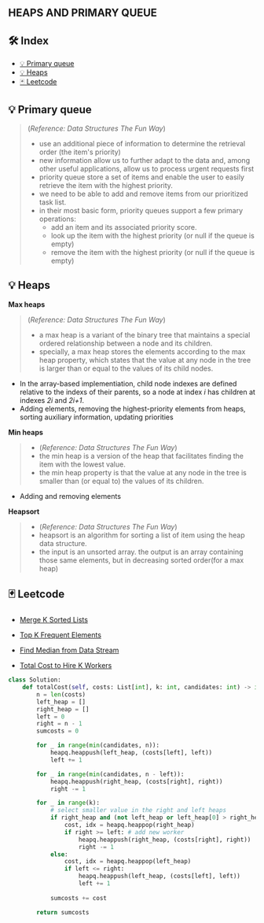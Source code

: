 ## HEAPS AND PRIMARY QUEUE




## 🛠 Index

-  [💡 Primary queue](#-Primary-queue)
- [💡 Heaps](#-Heaps)
-  [🃏 Leetcode](#-Leetcode)


## 💡 Primary queue
> (_Reference: Data Structures The Fun Way_)
>- use an additional piece of information to determine the retrieval order (the item's priority)
>- new information allow us to further adapt to the data and, among other useful applications, allow us to process urgent requests first
>- priority queue store a set of items and enable the user to easily retrieve the item with the highest priority. 
>- we need to be able to add and remove items from our prioritized task list.  
>- in their most basic form, priority queues support a few primary operations:
>   - add an item and its associated priority score.
>   - look up the item with the highest priority (or null if the queue is empty)
>   - remove the item with the highest priority (or null if the queue is empty)



## 💡 Heaps  
**Max heaps**
> (_Reference: Data Structures The Fun Way_)
>- a max heap is a variant of the binary tree that maintains a special ordered relationship between a node and its children. 
>- specially, a max heap stores the elements according to the max heap property, which states that the value at any node in the tree is larger than or equal to the values of its child nodes. 


- In the array-based implementiation, child node indexes are defined relative to the indexs of their parents, so a node at index _i_ has children at indexes _2i_ and _2i+1_. 
- Adding elements, removing the highest-priority elements from heaps, sorting auxiliary information, updating priorities



**Min heaps**
>- (_Reference: Data Structures The Fun Way_)
>- the min heap is a version of the heap that facilitates finding the item with the lowest value. 
>- the min heap property is that the value at any node in the tree is smaller than (or equal to) the values of its children. 

- Adding and removing elements


**Heapsort**
>- (_Reference: Data Structures The Fun Way_)
>- heapsort is an algorithm for sorting a list of item using the heap data structure. 
>- the input is an unsorted array. the output is an array containing those same elements, but in decreasing sorted order(for a max heap)





## 🃏 Leetcode

### 

- [Merge K Sorted Lists](https://leetcode.com/problems/merge-k-sorted-lists/)
- [Top K Frequent Elements](https://leetcode.com/problems/top-k-frequent-elements/)
- [Find Median from Data Stream](https://leetcode.com/problems/find-median-from-data-stream/)


- [Total Cost to Hire K Workers](https://leetcode.com/problems/total-cost-to-hire-k-workers/)

```python
class Solution:
    def totalCost(self, costs: List[int], k: int, candidates: int) -> int:
        n = len(costs)
        left_heap = []
        right_heap = []
        left = 0
        right = n - 1
        sumcosts = 0

        for _ in range(min(candidates, n)):
            heapq.heappush(left_heap, (costs[left], left))
            left += 1

        for _ in range(min(candidates, n - left)):
            heapq.heappush(right_heap, (costs[right], right))
            right -= 1

        for _ in range(k):
            # select smaller value in the right and left heaps 
            if right_heap and (not left_heap or left_heap[0] > right_heap[0]):
                cost, idx = heapq.heappop(right_heap)
                if right >= left: # add new worker
                    heapq.heappush(right_heap, (costs[right], right))
                    right -= 1     
            else:
                cost, idx = heapq.heappop(left_heap)
                if left <= right:
                    heapq.heappush(left_heap, (costs[left], left))
                    left += 1 
                    
            sumcosts += cost

        return sumcosts 
```


<br>   




